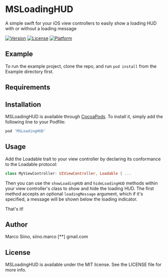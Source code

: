 # MSLoadingHUD

A simple swift for your iOS view controllers to easily show a loading HUD with or without a loading message

[![Version](https://img.shields.io/cocoapods/v/MSLoadingHUD.svg?style=flat)](https://cocoapods.org/pods/MSLoadingHUD)
[![License](https://img.shields.io/cocoapods/l/MSLoadingHUD.svg?style=flat)](https://cocoapods.org/pods/MSLoadingHUD)
[![Platform](https://img.shields.io/cocoapods/p/MSLoadingHUD.svg?style=flat)](https://cocoapods.org/pods/MSLoadingHUD)

## Example

To run the example project, clone the repo, and run `pod install` from the Example directory first.

## Requirements

## Installation

MSLoadingHUD is available through [CocoaPods](https://cocoapods.org). To install
it, simply add the following line to your Podfile:

```ruby
pod 'MSLoadingHUD'
```

## Usage

Add the Loadable trait to your view controller by declaring its conformance to the Loadable protocol:

```swift
class MyViewController: UIViewController, Loadable { ...
```

Then you can use the `showLoadingHUD` and `hideLoadingHUD` methods within your view controller's class to show and hide the loading HUD. The first method accepts an optional `loadingMessage` argument, which if it's specified, a message will be shown below the loading indicator.

That's it!

## Author

Marco Siino, siino.marco [**] gmail.com

## License

MSLoadingHUD is available under the MIT license. See the LICENSE file for more info.

